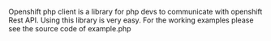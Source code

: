 Openshift php client is a library for php devs to communicate with openshift Rest API. Using this library is very easy. For the working examples please see the source code of example.php